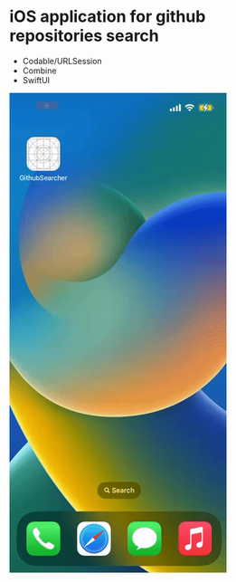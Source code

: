 # iOS application for github repositories search

- Codable/URLSession
- Combine
- SwiftUI

![preview gif](Pics/githubsearch.gif)
